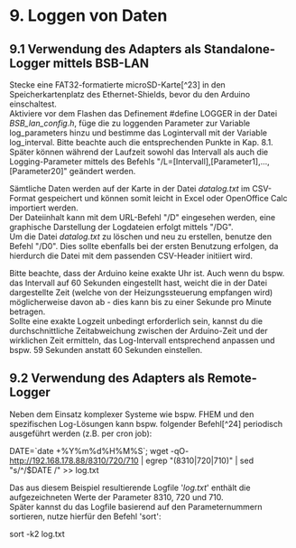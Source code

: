 # 9. Loggen von Daten # 
## 9.1 Verwendung des Adapters als Standalone-Logger mittels BSB-LAN ##

Stecke eine FAT32-formatierte microSD-Karte[^23] in den
Speicherkartenplatz des Ethernet-Shields, bevor du den Arduino
einschaltest.\
Aktiviere vor dem Flashen das Definement \#define LOGGER in der Datei
*BSB\_lan\_config.h*, füge die zu loggenden Parameter zur Variable
log\_parameters hinzu und bestimme das Logintervall mit der Variable
log\_interval. Bitte beachte auch die entsprechenden Punkte in Kap. 8.1.\
Später können während der Laufzeit sowohl das Intervall als auch die
Logging-Parameter mittels des Befehls
\"/L=\[Intervall\],\[Parameter1\],\...,\[Parameter20\]\" geändert
werden.

Sämtliche Daten werden auf der Karte in der Datei *datalog.txt* im
CSV-Format gespeichert und können somit leicht in Excel oder OpenOffice
Calc importiert werden.\
Der Dateiinhalt kann mit dem URL-Befehl \"/D\" eingesehen werden, eine
graphische Darstellung der Logdateien erfolgt mittels \"/DG\".\
Um die Datei *datalog.txt* zu löschen und neu zu erstellen, benutze den
Befehl \"/D0\". Dies sollte ebenfalls bei der ersten Benutzung erfolgen,
da hierdurch die Datei mit dem passenden CSV-Header initiiert wird.

Bitte beachte, dass der Arduino keine exakte Uhr ist. Auch wenn du bspw.
das Intervall auf 60 Sekunden eingestellt hast, weicht die in der Datei
dargestellte Zeit (welche von der Heizungssteuerung empfangen wird)
möglicherweise davon ab - dies kann bis zu einer Sekunde pro Minute
betragen.\
Sollte eine exakte Logzeit unbedingt erforderlich sein, kannst du die
durchschnittliche Zeitabweichung zwischen der Arduino-Zeit und der
wirklichen Zeit ermitteln, das Log-Intervall entsprechend anpassen und
bspw. 59 Sekunden anstatt 60 Sekunden einstellen.

## 9.2 Verwendung des Adapters als Remote-Logger ##

Neben dem Einsatz komplexer Systeme wie bspw. FHEM und den spezifischen
Log-Lösungen kann bspw. folgender Befehl[^24] periodisch ausgeführt
werden (z.B. per cron job):

DATE=\`date +%Y%m%d%H%M%S\`; wget -qO- http://192.168.178.88/8310/720/710 \| egrep \"(8310\|720\|710)\" \| sed \"s/\^/\$DATE /\" \>\> log.txt

Das aus diesem Beispiel resultierende Logfile \'*log.txt*\' enthält die
aufgezeichneten Werte der Parameter 8310, 720 und 710.\
Später kannst du das Logfile basierend auf den Parameternummern
sortieren, nutze hierfür den Befehl \'sort\':

sort -k2 log.txt
